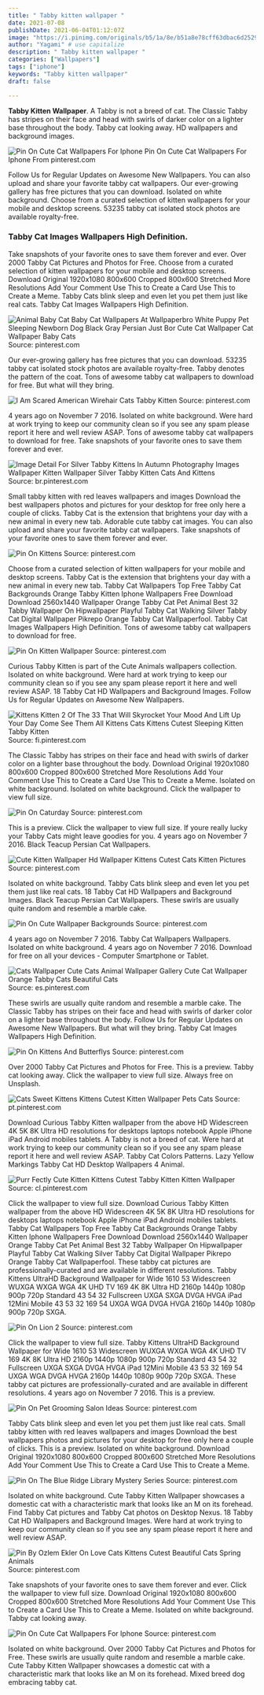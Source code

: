 ```yaml
---
title: " Tabby kitten wallpaper "
date: 2021-07-08
publishDate: 2021-06-04T01:12:07Z
image: "https://i.pinimg.com/originals/b5/1a/8e/b51a8e78cff63dbac6d25291a3453d3a.jpg"
author: "Yagami" # use capitalize
description: " Tabby kitten wallpaper "
categories: ["Wallpapers"]
tags: ["iphone"]
keywords: "Tabby kitten wallpaper"
draft: false

---
```



**Tabby Kitten Wallpaper**. A Tabby is not a breed of cat. The Classic Tabby has stripes on their face and head with swirls of darker color on a lighter base throughout the body. Tabby cat looking away. HD wallpapers and background images.

![Pin On Cute Cat Wallpapers For Iphone](https://i.pinimg.com/originals/b5/1a/8e/b51a8e78cff63dbac6d25291a3453d3a.jpg "Pin On Cute Cat Wallpapers For Iphone")
Pin On Cute Cat Wallpapers For Iphone From pinterest.com


Follow Us for Regular Updates on Awesome New Wallpapers. You can also upload and share your favorite tabby cat wallpapers. Our ever-growing gallery has free pictures that you can download. Isolated on white background. Choose from a curated selection of kitten wallpapers for your mobile and desktop screens. 53235 tabby cat isolated stock photos are available royalty-free.

### Tabby Cat Images Wallpapers High Definition.

Take snapshots of your favorite ones to save them forever and ever. Over 2000 Tabby Cat Pictures and Photos for Free. Choose from a curated selection of kitten wallpapers for your mobile and desktop screens. Download Original 1920x1080 800x600 Cropped 800x600 Stretched More Resolutions Add Your Comment Use This to Create a Card Use This to Create a Meme. Tabby Cats blink sleep and even let you pet them just like real cats. Tabby Cat Images Wallpapers High Definition.


![Animal Baby Cat Baby Cat Wallpapers At Wallpaperbro White Puppy Pet Sleeping Newborn Dog Black Gray Persian Just Bor Cute Cat Wallpaper Cat Wallpaper Baby Cats](https://i.pinimg.com/736x/73/c9/39/73c93921f7ad76568d8d1392252f352b.jpg "Animal Baby Cat Baby Cat Wallpapers At Wallpaperbro White Puppy Pet Sleeping Newborn Dog Black Gray Persian Just Bor Cute Cat Wallpaper Cat Wallpaper Baby Cats")
Source: pinterest.com

Our ever-growing gallery has free pictures that you can download. 53235 tabby cat isolated stock photos are available royalty-free. Tabby denotes the pattern of the coat. Tons of awesome tabby cat wallpapers to download for free. But what will they bring.

![I Am Scared American Wirehair Cats Tabby Kitten](https://i.pinimg.com/originals/17/56/74/1756746fc6a7dcbab4726eefca6505af.jpg "I Am Scared American Wirehair Cats Tabby Kitten")
Source: pinterest.com

4 years ago on November 7 2016. Isolated on white background. Were hard at work trying to keep our community clean so if you see any spam please report it here and well review ASAP. Tons of awesome tabby cat wallpapers to download for free. Take snapshots of your favorite ones to save them forever and ever.

![Image Detail For Silver Tabby Kittens In Autumn Photography Images Wallpaper Kitten Wallpaper Silver Tabby Kitten Cats And Kittens](https://i.pinimg.com/originals/8f/46/e9/8f46e930647a06faf1170b82713eb303.jpg "Image Detail For Silver Tabby Kittens In Autumn Photography Images Wallpaper Kitten Wallpaper Silver Tabby Kitten Cats And Kittens")
Source: br.pinterest.com

Small tabby kitten with red leaves wallpapers and images Download the best wallpapers photos and pictures for your desktop for free only here a couple of clicks. Tabby Cat is the extension that brightens your day with a new animal in every new tab. Adorable cute tabby cat images. You can also upload and share your favorite tabby cat wallpapers. Take snapshots of your favorite ones to save them forever and ever.

![Pin On Kittens](https://i.pinimg.com/originals/70/6e/b5/706eb5ad54772c34e116a7f8ce0c9e9b.jpg "Pin On Kittens")
Source: pinterest.com

Choose from a curated selection of kitten wallpapers for your mobile and desktop screens. Tabby Cat is the extension that brightens your day with a new animal in every new tab. Tabby Cat Wallpapers Top Free Tabby Cat Backgrounds Orange Tabby Kitten Iphone Wallpapers Free Download Download 2560x1440 Wallpaper Orange Tabby Cat Pet Animal Best 32 Tabby Wallpaper On Hipwallpaper Playful Tabby Cat Walking Silver Tabby Cat Digital Wallpaper Pikrepo Orange Tabby Cat Wallpaperfool. Tabby Cat Images Wallpapers High Definition. Tons of awesome tabby cat wallpapers to download for free.

![Pin On Kitten Wallpaper](https://i.pinimg.com/originals/19/86/c0/1986c0cda0befc7bd323c22363494901.jpg "Pin On Kitten Wallpaper")
Source: pinterest.com

Curious Tabby Kitten is part of the Cute Animals wallpapers collection. Isolated on white background. Were hard at work trying to keep our community clean so if you see any spam please report it here and well review ASAP. 18 Tabby Cat HD Wallpapers and Background Images. Follow Us for Regular Updates on Awesome New Wallpapers.

![Kittens Kitten 2 Of The 33 That Will Skyrocket Your Mood And Lift Up Your Day Come See Them All Kittens Cats Kittens Cutest Sleeping Kitten Tabby Kitten](https://i.pinimg.com/736x/2d/1f/f6/2d1ff6f96b02b208917a2ec56d5ef40a.jpg "Kittens Kitten 2 Of The 33 That Will Skyrocket Your Mood And Lift Up Your Day Come See Them All Kittens Cats Kittens Cutest Sleeping Kitten Tabby Kitten")
Source: fi.pinterest.com

The Classic Tabby has stripes on their face and head with swirls of darker color on a lighter base throughout the body. Download Original 1920x1080 800x600 Cropped 800x600 Stretched More Resolutions Add Your Comment Use This to Create a Card Use This to Create a Meme. Isolated on white background. Isolated on white background. Click the wallpaper to view full size.

![Pin On Caturday](https://i.pinimg.com/originals/38/e2/75/38e2757741ce82e70912cd93f5737540.jpg "Pin On Caturday")
Source: pinterest.com

This is a preview. Click the wallpaper to view full size. If youre really lucky your Tabby Cats might leave goodies for you. 4 years ago on November 7 2016. Black Teacup Persian Cat Wallpapers.

![Cute Kitten Wallpaper Hd Wallpaper Kittens Cutest Cats Kitten Pictures](https://i.pinimg.com/originals/4d/60/9d/4d609da29586e42def4994a4e760775b.jpg "Cute Kitten Wallpaper Hd Wallpaper Kittens Cutest Cats Kitten Pictures")
Source: pinterest.com

Isolated on white background. Tabby Cats blink sleep and even let you pet them just like real cats. 18 Tabby Cat HD Wallpapers and Background Images. Black Teacup Persian Cat Wallpapers. These swirls are usually quite random and resemble a marble cake.

![Pin On Cute Wallpaper Backgrounds](https://i.pinimg.com/originals/89/6f/72/896f726257da516ffac2b645a1554736.jpg "Pin On Cute Wallpaper Backgrounds")
Source: pinterest.com

4 years ago on November 7 2016. Tabby Cat Wallpapers Wallpapers. Isolated on white background. 4 years ago on November 7 2016. Download for free on all your devices - Computer Smartphone or Tablet.

![Cats Wallpaper Cute Cats Animal Wallpaper Gallery Cute Cat Wallpaper Orange Tabby Cats Beautiful Cats](https://i.pinimg.com/originals/be/e0/ae/bee0aef2d77456dbf0201b343d93c78f.jpg "Cats Wallpaper Cute Cats Animal Wallpaper Gallery Cute Cat Wallpaper Orange Tabby Cats Beautiful Cats")
Source: es.pinterest.com

These swirls are usually quite random and resemble a marble cake. The Classic Tabby has stripes on their face and head with swirls of darker color on a lighter base throughout the body. Follow Us for Regular Updates on Awesome New Wallpapers. But what will they bring. Tabby Cat Images Wallpapers High Definition.

![Pin On Kittens And Butterflys](https://i.pinimg.com/originals/7a/1f/97/7a1f970826efd18f490744a1d8bdd805.jpg "Pin On Kittens And Butterflys")
Source: pinterest.com

Over 2000 Tabby Cat Pictures and Photos for Free. This is a preview. Tabby cat looking away. Click the wallpaper to view full size. Always free on Unsplash.

![Cats Sweet Kittens Kittens Cutest Kitten Wallpaper Pets Cats](https://i.pinimg.com/originals/f9/5e/c4/f95ec40f84552cc117537256787be348.jpg "Cats Sweet Kittens Kittens Cutest Kitten Wallpaper Pets Cats")
Source: pt.pinterest.com

Download Curious Tabby Kitten wallpaper from the above HD Widescreen 4K 5K 8K Ultra HD resolutions for desktops laptops notebook Apple iPhone iPad Android mobiles tablets. A Tabby is not a breed of cat. Were hard at work trying to keep our community clean so if you see any spam please report it here and well review ASAP. Tabby Cat Colors Patterns. Lazy Yellow Markings Tabby Cat HD Desktop Wallpapers 4 Animal.

![Purr Fectly Cute Kitten Kittens Cutest Tabby Kitten Kitten Wallpaper](https://i.pinimg.com/originals/ee/19/08/ee19084cb0ab957cf67a461863a7869d.jpg "Purr Fectly Cute Kitten Kittens Cutest Tabby Kitten Kitten Wallpaper")
Source: cl.pinterest.com

Click the wallpaper to view full size. Download Curious Tabby Kitten wallpaper from the above HD Widescreen 4K 5K 8K Ultra HD resolutions for desktops laptops notebook Apple iPhone iPad Android mobiles tablets. Tabby Cat Wallpapers Top Free Tabby Cat Backgrounds Orange Tabby Kitten Iphone Wallpapers Free Download Download 2560x1440 Wallpaper Orange Tabby Cat Pet Animal Best 32 Tabby Wallpaper On Hipwallpaper Playful Tabby Cat Walking Silver Tabby Cat Digital Wallpaper Pikrepo Orange Tabby Cat Wallpaperfool. These tabby cat pictures are professionally-curated and are available in different resolutions. Tabby Kittens UltraHD Background Wallpaper for Wide 1610 53 Widescreen WUXGA WXGA WGA 4K UHD TV 169 4K 8K Ultra HD 2160p 1440p 1080p 900p 720p Standard 43 54 32 Fullscreen UXGA SXGA DVGA HVGA iPad 12Mini Mobile 43 53 32 169 54 UXGA WGA DVGA HVGA 2160p 1440p 1080p 900p 720p SXGA.

![Pin On Lion 2](https://i.pinimg.com/originals/82/5e/f1/825ef188bf20ccd7acb91daeb3e3063c.jpg "Pin On Lion 2")
Source: pinterest.com

Click the wallpaper to view full size. Tabby Kittens UltraHD Background Wallpaper for Wide 1610 53 Widescreen WUXGA WXGA WGA 4K UHD TV 169 4K 8K Ultra HD 2160p 1440p 1080p 900p 720p Standard 43 54 32 Fullscreen UXGA SXGA DVGA HVGA iPad 12Mini Mobile 43 53 32 169 54 UXGA WGA DVGA HVGA 2160p 1440p 1080p 900p 720p SXGA. These tabby cat pictures are professionally-curated and are available in different resolutions. 4 years ago on November 7 2016. This is a preview.

![Pin On Pet Grooming Salon Ideas](https://i.pinimg.com/originals/4c/62/d1/4c62d125b109d2c4800ccb32496b875f.jpg "Pin On Pet Grooming Salon Ideas")
Source: pinterest.com

Tabby Cats blink sleep and even let you pet them just like real cats. Small tabby kitten with red leaves wallpapers and images Download the best wallpapers photos and pictures for your desktop for free only here a couple of clicks. This is a preview. Isolated on white background. Download Original 1920x1080 800x600 Cropped 800x600 Stretched More Resolutions Add Your Comment Use This to Create a Card Use This to Create a Meme.

![Pin On The Blue Ridge Library Mystery Series](https://i.pinimg.com/originals/67/36/89/673689a66830a55f3a11b933d8497fde.jpg "Pin On The Blue Ridge Library Mystery Series")
Source: pinterest.com

Isolated on white background. Cute Tabby Kitten Wallpaper showcases a domestic cat with a characteristic mark that looks like an M on its forehead. Find Tabby Cat pictures and Tabby Cat photos on Desktop Nexus. 18 Tabby Cat HD Wallpapers and Background Images. Were hard at work trying to keep our community clean so if you see any spam please report it here and well review ASAP.

![Pin By Ozlem Ekler On Love Cats Kittens Cutest Beautiful Cats Spring Animals](https://i.pinimg.com/originals/8d/4e/25/8d4e2511b538948455a843f509432e58.jpg "Pin By Ozlem Ekler On Love Cats Kittens Cutest Beautiful Cats Spring Animals")
Source: pinterest.com

Take snapshots of your favorite ones to save them forever and ever. Click the wallpaper to view full size. Download Original 1920x1080 800x600 Cropped 800x600 Stretched More Resolutions Add Your Comment Use This to Create a Card Use This to Create a Meme. Isolated on white background. Tabby cat looking away.

![Pin On Cute Cat Wallpapers For Iphone](https://i.pinimg.com/originals/b5/1a/8e/b51a8e78cff63dbac6d25291a3453d3a.jpg "Pin On Cute Cat Wallpapers For Iphone")
Source: pinterest.com

Isolated on white background. Over 2000 Tabby Cat Pictures and Photos for Free. These swirls are usually quite random and resemble a marble cake. Cute Tabby Kitten Wallpaper showcases a domestic cat with a characteristic mark that looks like an M on its forehead. Mixed breed dog embracing tabby cat.


